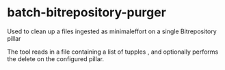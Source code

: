 batch-bitrepository-purger
================================

Used to clean up a files ingested as minimaleffort on a single Bitrepository pillar

The tool reads in a file containing a list of tupples <fileID> <checksum>, and optionally performs the delete on the configured pillar. 

